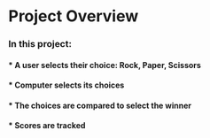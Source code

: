 # **Project Overview**

### In this project:

   #### * A user selects their choice: **Rock**, **Paper**, **Scissors**
   #### * Computer selects its choices
   #### * The choices are compared to select the winner
   #### * Scores are tracked